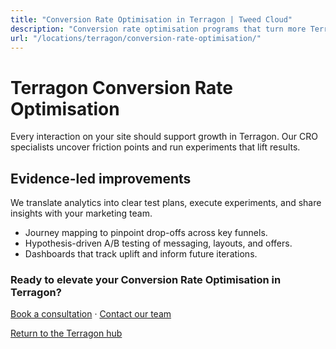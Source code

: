 ```yaml
---
title: "Conversion Rate Optimisation in Terragon | Tweed Cloud"
description: "Conversion rate optimisation programs that turn more Terragon visitors into customers."
url: "/locations/terragon/conversion-rate-optimisation/"
---
```


# Terragon Conversion Rate Optimisation

Every interaction on your site should support growth in Terragon. Our CRO specialists uncover friction points and run experiments that lift results.

## Evidence-led improvements

We translate analytics into clear test plans, execute experiments, and share insights with your marketing team.

- Journey mapping to pinpoint drop-offs across key funnels.
- Hypothesis-driven A/B testing of messaging, layouts, and offers.
- Dashboards that track uplift and inform future iterations.

### Ready to elevate your Conversion Rate Optimisation in Terragon?

[Book a consultation](/consultation/) · [Contact our team](/contact/)

[Return to the Terragon hub](/locations/terragon/)
